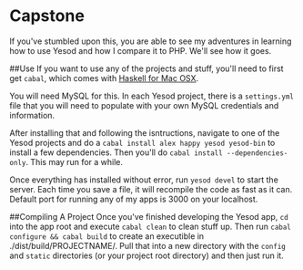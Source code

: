 # Capstone
If you've stumbled upon this, you are able to see my adventures in learning how to use Yesod and how I compare it to PHP. We'll see how it goes.

##Use
If you want to use any of the projects and stuff, you'll need to first get `cabal`, which comes with [Haskell for Mac OSX](https://ghcformacosx.github.io/). 

You will need MySQL for this. In each Yesod project, there is a `settings.yml` file that you will need to populate with your own MySQL credentials and information.

After installing that and following the isntructions, navigate to one of the Yesod projects and do a `cabal install alex happy yesod yesod-bin` to install a few dependencies. Then you'll do `cabal install --dependencies-only`. This may run for a while.

Once everything has installed without error, run `yesod devel` to start the server. Each time you save a file, it will recompile the code as fast as it can. Default port for running any of my apps is 3000 on your localhost.

##Compiling A Project
Once you've finished developing the Yesod app, `cd` into the app root and execute `cabal clean` to clean stuff up. Then run `cabal configure && cabal build` to create an executible in ./dist/build/PROJECTNAME/. Pull that into a new directory with the `config` and `static` directories (or your project root directory) and then just run it.